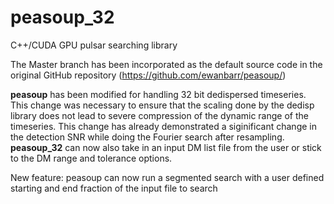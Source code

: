 peasoup_32
==========


C++/CUDA GPU pulsar searching library 

The Master branch has been incorporated as the default source code in the original GitHub repository  (https://github.com/ewanbarr/peasoup/)

**peasoup** has been modified for handling 32 bit dedispersed timeseries. This change was necessary to ensure that the scaling done by the dedisp library does not lead to severe compression of the dynamic range of the timeseries. This change has already demonstrated a siginificant change in the detection SNR while doing the Fourier search after resampling. **peasoup_32** can now also take in an input DM list file from the user or stick to the DM range and tolerance options.

New feature: peasoup can now run a segmented search with a user defined starting and end fraction of the input file to search


